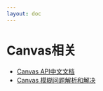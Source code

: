 ```yaml
---
layout: doc
---
```


# Canvas相关

- [Canvas API中文文档](https://www.canvasapi.cn/)
- [Canvas 模糊问题解析和解决](https://juejin.cn/post/7014765000916992036)

